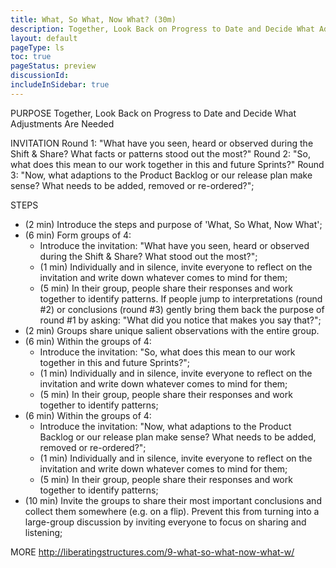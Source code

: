 ```yaml
---
title: What, So What, Now What? (30m)
description: Together, Look Back on Progress to Date and Decide What Adjustments Are Needed
layout: default
pageType: ls
toc: true
pageStatus: preview
discussionId:  
includeInSidebar: true
---
```


PURPOSE
Together, Look Back on Progress to Date and Decide What Adjustments Are Needed

INVITATION
Round 1: "What have you seen, heard or observed during the Shift & Share? What facts or patterns stood out the most?"
Round 2: "So, what does this mean to our work together in this and future Sprints?"
Round 3: "Now, what adaptions to the Product Backlog or our release plan make sense? What needs to be added, removed or re-ordered?";

STEPS
- (2 min) Introduce the steps and purpose of 'What, So What, Now What';
- (6 min) Form groups of 4:
  - Introduce the invitation: "What have you seen, heard or observed during the Shift & Share? What stood out the most?";
  - (1 min) Individually and in silence, invite everyone to reflect on the invitation and write down whatever comes to mind for them;
  - (5 min) In their group, people share their responses and work together to identify patterns. If people jump to interpretations (round #2) or conclusions (round #3) gently bring them back the purpose of round #1 by asking: "What did you notice that makes you say that?";
- (2 min) Groups share unique salient observations with the entire group.
- (6 min) Within the groups of 4:
  - Introduce the invitation: "So, what does this mean to our work together in this and future Sprints?";
  - (1 min) Individually and in silence, invite everyone to reflect on the invitation and write down whatever comes to mind for them;
  - (5 min) In their group, people share their responses and work together to identify patterns;
- (6 min) Within the groups of 4:
  - Introduce the invitation: "Now, what adaptions to the Product Backlog or our release plan make sense? What needs to be added, removed or re-ordered?";
  - (1 min) Individually and in silence, invite everyone to reflect on the invitation and write down whatever comes to mind for them;
  - (5 min) In their group, people share their responses and work together to identify patterns;
- (10 min) Invite the groups to share their most important conclusions and collect them somewhere (e.g. on a flip). Prevent this from turning into a large-group discussion by inviting everyone to focus on sharing and listening;

MORE
http://liberatingstructures.com/9-what-so-what-now-what-w/